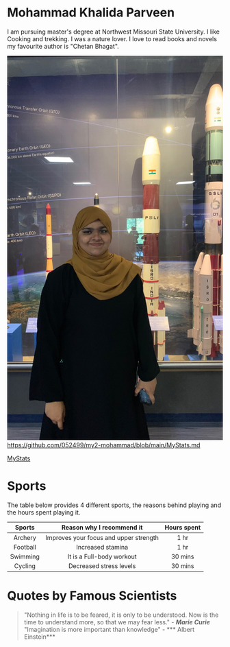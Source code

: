 # Mohammad Khalida Parveen
I am  pursuing master's degree at Northwest Missouri State University. I like Cooking and trekking. I was  a nature lover. I love to read books and novels my favourite author is "Chetan Bhagat". 

![Img](https://github.com/052499/my2-mohammad/blob/main/IMG_4237_Original%20(1).jpg)
<https://github.com/052499/my2-mohammad/blob/main/MyStats.md>

[MyStats](https://github.com/052499/my2-mohammad/blob/main/MyStats.md)

# Sports 

The table below provides 4 different sports, the reasons behind playing and the hours spent playing it.

| Sports | Reason why I recommend it   | Hours spent    |
| :----: | :------------------------------: | :-------------: |
| Archery | Improves your focus and upper strength | 1 hr  |
| Football | Increased stamina | 1 hr |
| Swimming | It is a Full-body workout | 30 mins  |
| Cycling |  Decreased stress levels | 30 mins  |

# Quotes by Famous Scientists
> "Nothing in life is to be feared, it is only to be understood. Now is the time to understand more, so that we may fear less." - ***Marie Curie*** <br/>
> "Imagination is more important than knowledge" - *** Albert Einstein***